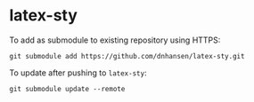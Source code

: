 # latex-sty
To add as submodule to existing repository using HTTPS:

    git submodule add https://github.com/dnhansen/latex-sty.git

To update after pushing to `latex-sty`:

    git submodule update --remote
